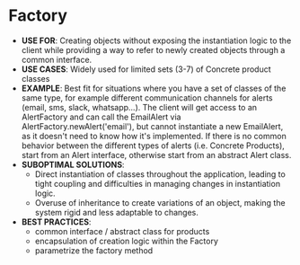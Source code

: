 # Factory
* __USE FOR__: Creating objects without exposing the instantiation logic to the client while providing a way to refer to newly created objects through a common interface. 
* __USE CASES__: Widely used for limited sets (3-7) of Concrete product classes 
* __EXAMPLE__: Best fit for situations where you have a set of classes of the same type, for example different communication channels for alerts (email, sms, slack, whatsapp...). The client will get access to an AlertFactory and can call the EmailAlert via AlertFactory.newAlert('email'), but cannot instantiate a new EmailAlert, as it doesn't need to know how it's implemented.
    If there is no common behavior between the different types of alerts (i.e. Concrete Products), start from an Alert interface, otherwise start from an abstract Alert class.
* __SUBOPTIMAL SOLUTIONS__:
    - Direct instantiation of classes throughout the application, leading to tight coupling and difficulties in managing changes in instantiation logic.
    - Overuse of inheritance to create variations of an object, making the system rigid and less adaptable to changes.
* __BEST PRACTICES__:
    - common interface / abstract class for products
    - encapsulation of creation logic within the Factory
    - parametrize the factory method